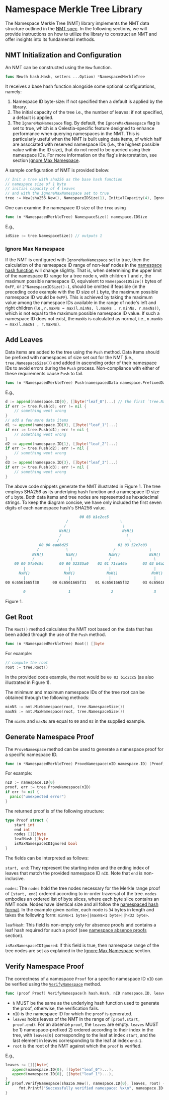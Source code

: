 # Namespace Merkle Tree Library

The Namespace Merkle Tree (NMT) library implements the NMT data structure outlined in the [NMT spec](./spec/nmt.md).
In the following sections, we will provide instructions on how to utilize the library to construct an NMT and offer insights into its fundamental methods.

## NMT Initialization and Configuration

An NMT can be constructed using the `New` function.

```go
func New(h hash.Hash, setters ...Option) *NamespacedMerkleTree
```

It receives a base hash function alongside some optional configurations, namely:

1. Namespace ID byte-size: If not specified then a default is applied by the library.
2. The initial capacity of the tree i.e., the number of leaves: if not specified, a default is applied.
3. The `IgnoreMaxNamespace` flag.
   By default, the `IgnoreMaxNamespace` flag is set to true, which is a Celestia-specific feature designed to enhance performance when querying namespaces in the NMT.
   This is particularly useful when the NMT is built using data items, of which half are associated with reserved namespace IDs (i.e., the highest possible value within the ID size), that do not need to be queried using their namespace IDs.
   For more information on the flag's interpretation, see section [Ignore Max Namespace](#ignore-max-namespace).

A sample configuration of NMT is provided below:

```go
// Init a tree with sha256 as the base hash function
// namespace size of 1 byte
// initial capacity of 4 leaves
// and with the IgnoreMaxNamespace set to true
tree := New(sha256.New(), NamespaceIDSize(1), InitialCapacity(4), IgnoreMaxNamespace(true))
```

One can examine the namespace ID size of the `tree` using

```go
func (n *NamespacedMerkleTree) NamespaceSize() namespace.IDSize
```

E.g.,

```go
idSize := tree.NamespaceSize() // outputs 1
```

### Ignore Max Namespace

If the NMT is configured with `IgnoreMaxNamespace` set to true, then the calculation of the namespace ID range of non-leaf nodes in the [namespace hash function](./spec/nmt.md#namespaced-hash) will change slightly.
That is, when determining the upper limit of the namespace ID range for a tree node `n`, with children `l` and `r`, the maximum possible namespace ID, equivalent to `NamespaceIDSize()` bytes of `0xFF`, or `2^NamespaceIDSize()-1`,
should be omitted if feasible (in the preceding code example with the ID size of `1` byte, the maximum possible namespace ID would be `0xFF`).
This is achieved by taking the maximum value among the namespace IDs available in the range of node's left and right children (i.e., `n.maxNs = max(l.minNs, l.maxNs , r.minNs, r.maxNs))`, which is not equal to the maximum possible namespace ID value.
If such a namespace ID does not exist, the `maxNs` is calculated as normal, i.e., `n.maxNs = max(l.maxNs , r.maxNs)`.

## Add Leaves

Data items are added to the tree using the `Push` method.
Data items should be prefixed with namespaces of size set out for the NMT (i.e.,   `tree.NamespaceSize()`) and added in ascending order of their namespace IDs to avoid errors during the `Push` process.
Non-compliance with either of these requirements cause `Push` to fail.

```go
func (n *NamespacedMerkleTree) Push(namespacedData namespace.PrefixedData) error
```

E.g.,

```go
d := append(namespace.ID{0}, []byte("leaf_0")...) // the first `tree.NamespaceSize()` bytes of each data item is treated as its namespace ID.
if err := tree.Push(d); err != nil {
	// something went wrong
}
// add a few more data items
d1 := append(namespace.ID{0}, []byte("leaf_1")...)
if err := tree.Push(d1); err != nil {
    // something went wrong
}
d2 := append(namespace.ID{1}, []byte("leaf_2")...)
if err := tree.Push(d2); err != nil {
    // something went wrong
}
d3 := append(namespace.ID{3}, []byte("leaf_3")...)
if err := tree.Push(d3); err != nil {
    // something went wrong
}
```

The above code snippets generate the NMT illustrated in Figure 1.
The tree employs SHA256 as its underlying hash function and a namespace ID size of `1` byte.
Both data items and tree nodes are represented as hexadecimal strings.
To keep the diagram concise, we have only included the first seven digits of each namespace hash's SHA256 value.

```markdown
                                 00 03 b1c2cc5                                Tree Root
                           /                       \
                          /                         \
                        NsH()                       NsH()
                        /                             \
                       /                               \
               00 00 ead8d25                      01 03 52c7c03               Non-Leaf Nodes
              /            \                    /               \
            NsH()          NsH()              NsH()             NsH()
            /                \                /                   \
    00 00 5fa0c9c       00 00 52385a0    01 01 71ca46a       03 03 b4a2792    Leaf Nodes
        |                   |                 |                   |
      NsH()               NsH()              NsH()               NsH()
        |                   |                 |                   |
00 6c6561665f30      00 6c6561665f31    01 6c6561665f32      03 6c6561665f33  Namespaced Data Items

        0                   1                  2                  3           Leaf Indices
```

Figure 1.

## Get Root

The `Root()` method calculates the NMT root based on the data that has been added through the use of the `Push` method.

```go
func (n *NamespacedMerkleTree) Root() []byte
```

For example:

```go
// compute the root
root := tree.Root()
```

In the provided code example, the root would be `00 03 b1c2cc5` (as also illustrated in Figure 1).

The minimum and maximum namespace IDs of the tree root can be obtained through the following methods:

```go
minNS := nmt.MinNamespace(root, tree.NamespaceSize())
maxNS := nmt.MaxNamespace(root, tree.NamespaceSize())
```

The `minNs` and `maxNs` are equal to `00` and `03` in the supplied example.

## Generate Namespace Proof

The `ProveNamespace` method can be used to generate a namespace proof for a specific namespace ID.

```go
func (n *NamespacedMerkleTree) ProveNamespace(nID namespace.ID) (Proof, error)
```

For example:

```go
nID := namespace.ID{0}
proof, err := tree.ProveNamespace(nID)
if err != nil {
  panic("unexpected error")
}
```

The returned proof is of the following structure:

```go
type Proof struct {
	start int
	end int
	nodes [][]byte
	leafHash []byte
	isMaxNamespaceIDIgnored bool
}
```

The fields can be interpreted as follows:

`start, end`:  They represent the starting index and the ending index of leaves that match the provided namespace ID `nID`.
Note that `end` is non-inclusive.

`nodes`: The `nodes` hold the tree nodes necessary for the Merkle range proof of `[start, end)`  ordered according to in-order traversal of the tree.
`nodes` embodies an ordered list of byte slices, where each byte slice contains an NMT node.
Nodes have identical size and all follow the [namespaced hash format](./spec/nmt.md#namespaced-hash).
In the example given earlier, each node is `34` bytes in length and takes the following form:  `minNs<1 byte>||maxNs<1 byte>||h<32 byte>`.

`leafHash`: This field is non-empty only for absence proofs and contains a leaf hash required for such a proof (see [namespace absence proofs](./spec/nmt.md#namespace-absence-proof) section).

`isMaxNamespaceIDIgnored`: If this field is true, then namespace range of the tree nodes are set as explained in the [Ignore Max Namespace](#ignore-max-namespace) section.

## Verify Namespace Proof

The correctness of a namespace `Proof` for a specific namespace ID `nID` can be verified using the [`VerifyNamespace`](https://github.com/celestiaorg/nmt/blob/master/proof.go) method.

```go
func (proof Proof) VerifyNamespace(h hash.Hash, nID namespace.ID, leaves [][]byte, root []byte) bool
```

- `h` MUST be the same as the underlying hash function used to generate the proof, otherwise, the verification fails.
- `nID` is the namespace ID for which the `proof` is generated.
- `leaves` holds leaves of the NMT in the range of `[proof.start, proof.end)`.
  For an absence `proof`, the `leaves` are empty.
  `leaves`  MUST be 1) namespace-prefixed 2) ordered according to their index in the tree, with `leaves[0]` corresponding to the leaf at index `start`, and the last element in leaves corresponding to the leaf at index `end-1`.
- `root` is the root of the NMT against which the `proof` is verified.

E.g.,

```go
leaves := [][]byte{
   append(namespace.ID{0}, []byte("leaf_0")...),
   append(namespace.ID{0}, []byte("leaf_1")...),
}
if proof.VerifyNamespace(sha256.New(), namespace.ID{0}, leaves, root) {
      fmt.Printf("Successfully verified namespace: %x\n", namespace.ID{0})
}
```
